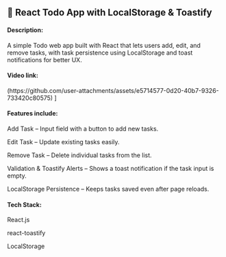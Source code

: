 <h2>📝 React Todo App with LocalStorage & Toastify</h2>

<h4>Description:</h4>

A simple Todo web app built with React that lets users add, edit, and remove tasks, with task persistence using LocalStorage and toast notifications for better UX.

<h4>Video link:</h4> (https://github.com/user-attachments/assets/e5714577-0d20-40b7-9326-733420c80575)
]

<h4>Features include:</h4>

Add Task – Input field with a button to add new tasks.

Edit Task – Update existing tasks easily.

Remove Task – Delete individual tasks from the list.

Validation & Toastify Alerts – Shows a toast notification if the task input is empty.

LocalStorage Persistence – Keeps tasks saved even after page reloads.

<h4>Tech Stack:</h4>

React.js

react-toastify

LocalStorage


